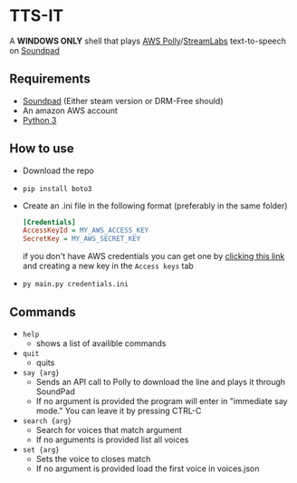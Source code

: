 # TTS-IT

A **WINDOWS ONLY** shell that plays [AWS Polly](https://aws.amazon.com/polly/)/[StreamLabs](https://blog.streamlabs.com/how-to-add-text-to-speech-to-donations-to-your-stream-548e9908b451) text-to-speech on [Soundpad](https://leppsoft.com/soundpad/en/)

## Requirements

- [Soundpad](https://leppsoft.com/soundpad/en/) (Either steam version or DRM-Free should)
- An amazon AWS account
- [Python 3](https://www.python.org/downloads/)

## How to use

- Download the repo
- `pip install boto3`
- Create an .ini file in the following format (preferably in the same folder)

  ```ini
  [Credentials]
  AccessKeyId = MY_AWS_ACCESS_KEY
  SecretKey = MY_AWS_SECRET_KEY
  ```

  if you don't have AWS credentials you can get one by [clicking this link](https://console.aws.amazon.com/iam/home?#/security_credentials) and creating a new key in the `Access keys` tab
- `py main.py credentials.ini`

## Commands

- `help`
  - shows a list of availible commands
- `quit`
  - quits
- `say {arg}`
  - Sends an API call to Polly to download the line and plays it through SoundPad
  - If no argument is provided the program will enter in "immediate say mode." You can leave it by pressing CTRL-C
- `search {arg}`
  - Search for voices that match argument
  - If no arguments is provided list all voices
- `set {arg}`
  - Sets the voice to closes match
  - If no argument is provided load the first voice in voices.json
